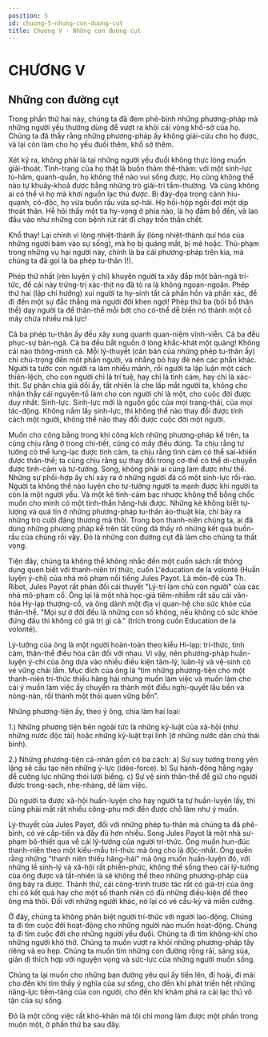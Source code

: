 ```yaml
---
position: 5
id: chuong-5-nhung-con-duong-cut
title: Chương V - Những con đường cụt
---
```


# CHƯƠNG V

## Những con đường cụt

Trong phần thứ hai này, chúng ta đã đem phê-bình những phương-pháp mà những người yếu thường dùng để vượt ra khỏi cái vòng khổ-sở của họ. Chúng ta đã thấy rằng những phương-pháp ấy không giải-cứu cho họ được, và lại còn làm cho họ yếu đuối thêm, khổ sở thêm.

Xét kỹ ra, không phải là tại những người yếu đuối không thực lòng muốn giải-thoát. Tình-trạng của họ thật là buồn thảm thê-thảm: với một sinh-lực tù-hãm, quanh-quẩn, họ không thể nào vui sống được. Họ cũng không thể nào tự khuây-khoả được bằng những trò giải-trí tầm-thường. Và cũng không ai có thể vì họ mà khơi nguồn lạc thú được. Bị đày-đọa trong cảnh hiu-quạnh, cô-độc, họ vừa buồn rầu vừa sợ-hãi. Họ hồi-hộp ngồi đợi một dịp thoát thân. Hễ hôi thấy một tia hy-vọng ở phía nào, là họ đâm bổ đến, và lao đầu vào như những con bệnh rút rát đi chạy trốn thần chết.

Khổ thay! Lại chính vì lòng nhiệt-thành ấy (lòng nhiệt-thành quí hóa của những người bám vào sự sống), mà họ bị quáng mắt, bị mê hoặc. Thủ-phạm trong những vụ hại người này, chính là ba cái phương-pháp trên kia, mà chúng ta đã gọi là ba phép tu-thân (!).

Phép thứ nhất (rèn luyện ý chí) khuyên người ta xây đắp một bãn-ngã trí-tức, để cái này trừng-trị xác-thịt nọ đã tỏ ra là không ngoan-ngoãn.
Phép thứ hai (lập chí hướng) xui người ta hy-sinh tất cả phần hồn và phần xác, để đi đến một sự đắc thắng mà người đời khen ngợi!
Phép thứ ba (bồi bổ thân thể) dạy người ta để thân-thể mỗi bớt cho có-thể dễ biến nó thành một cỗ máy chứa nhiều mã lực!

Cả ba phép tu-thân ấy đều xây xung quanh quan-niệm vĩnh-viễn. Cả ba đều phục-sự bản-ngã. Cả ba đều bắt nguồn ở lòng khắc-khát một quãng! Không cái nào thông-minh cả. Mỗi lý-thuyết (căn bản của những phép tu-thân ấy) chỉ chú-trọng đến một phần người, và nhằng bỏ hay đè nén các phần khác. Người ta tước con người ra làm nhiều mảnh, rồi người ta lập luận một cách thiên-lệch, cho con người chỉ là trí tuệ, hay chỉ là tình cảm, hay chỉ là xác-thịt. Sự phân chia giả dối ấy, tất nhiên là che lấp mắt người ta, không cho nhận thấy cái nguyên-tố làm cho con người chỉ là một, cho cuộc đời được duy nhất: Sinh-lực. Sinh-lực mới là nguồn gốc của mọi trang-thái, của mọi tác-động. Không nắm lấy sinh-lực, thì không thể nào thay đổi được tính cách một người, không thể nào thay đổi được cuộc đời một người.

Muốn cho công bằng trong khi công kích những phương-pháp kể trên, ta cũng chịu rằng ở trong chi-tiết, cũng có mấy điều đúng. Ta chịu rằng tư tưởng có thể lung-lạc được tình cảm, ta chịu rằng tình cảm có thể sai-khiến được thân-thể; ta cũng chịu rằng sự thay đổi trong cơ-thể có thể di-chuyển được tình-cảm và tư-tưởng. Song, không phải ai cũng làm được như thế. Những sự phối-hợp ấy chỉ xảy ra ở những người đã có một sinh-lực rồi-rào. Người ta không thể nào luyện cho tư-tưởng người ta mạnh được khi người ta còn là một người yếu. Và một kẻ tình-cảm bạc nhược không thể bỗng chốc muốn cho mình có một tinh-thần hăng-hái được. Những kẻ không biết tự-lượng và quá tin ở những phương-pháp tu-thân ảo-thuật kia, chỉ bày ra những trò cười đáng thương mà thôi. Trong bọn thanh-niên chúng ta, ai đã dùng những phương pháp kể trên tất cũng đã thấy rõ những kết quả buồn-rầu của chúng rồi vậy. Đó là những con đường cụt đã làm cho chúng ta thất vọng.

Tiện đây, chúng ta không thể không nhắc đến một cuốn sách rất thông dụng quen biết với thanh-niên trí thức, cuốn L'éducation de la volonté (Huấn luyện ý-chí) của nhà mô phạm nổi tiếng Jules Payot. Là môn-đệ của Th. Ribot, Jules Payot rất phản đối cái thuyết "Lý-trí làm chủ con người" của các nhà mô-phạm cổ. Ông lại là một nhà học-giả tiêm-nhiễm rất sâu cái văn-hóa Hy-lạp thượng-cổ, và ông dành một địa vị quan-hệ cho sức khỏe của thân-thể. "Mọi sự ở đời đều là những con số không, nếu không có sức khỏe đứng đầu thì không có giá trị gì cả." (trích trong cuốn Education de la volonté).

Lý-tưởng của ông là một người hoàn-toàn theo kiểu Hi-lạp: trí-thức, tình cảm, thân-thể điều hòa cân đối với nhau. Vì vậy, nên phương-pháp huấn-luyện ý-chí của ông dựa vào nhiều điều kiện tâm-lý, luân-lý và vệ-sinh có vẻ vững chãi lắm. Mục đích của ông là “tìm những phương-tiện cho một thanh-niên trí-thức thiếu hăng hái nhưng muốn làm việc và muốn làm cho cái ý muốn làm việc ấy chuyển ra thành một điều nghị-quyết lâu bền và nóng-nàn, rồi thành một thói quen vững bền”.

Những phương-tiện ấy, theo ý ông, chia làm hai loại:

1.) Những phương tiện bên ngoài tức là những kỷ-luật của xã-hội (như những nước độc tài) hoặc những kỷ-luật trại lính (ở những nước dân chủ thái bình).

2.) Những phương-tiện cá-nhân gồm có ba cách:
a) Sự suy tưởng trong yên lặng sẽ cấu tạo nên những ý-lực (idée-force).
b) Sự hành-động hằng ngày để cường lực những thói lười biếng.
c) Sự vệ sinh thân-thể để giữ cho người được trong-sạch, nhẹ-nhàng, dễ làm việc.

Dù người ta được xã-hội huấn-luyện cho hay người ta tự huấn-luyện lấy, thì cũng phải mất rất nhiều công-phu mới đến được chỗ làm như ý muốn.

Lý-thuyết của Jules Payot, đối với những phép tu-thân mà chúng ta đã phê-bình, có vẻ cấp-tiến và đầy đủ hơn nhiều. Song Jules Payot là một nhà sư-phạm bô-thiết qua về cái lý-tưởng của người trí-thức. Ông muốn hun-đúc thanh-niên theo một kiểu-mẫu trí-thức mà ông cho là độc-nhất. Ông quên rằng những "thanh niên thiếu hăng-hái" mà ông muốn huấn-luyện đó, với những lề sinh-lý và xã-hội rất phiền-phức, không thể sống theo cái lý-tưởng của ông được và tất-nhiên là sẽ không thể theo những phương-pháp của ông bày ra được. Thành thử, cái công-trình trước tác rất có giá-trị của ông chỉ có kết quả hay cho một số thanh niên có đủ những điều-kiện để theo ông mà thôi. Đối với những người khác, nó lại có vẻ cầu-kỳ và miễn cưỡng.

Ở đây, chúng ta không phân biệt người trí-thức với người lao-động. Chúng ta đi tìm cuộc đời hoạt-động cho những người nào muốn hoạt-động. Chúng ta đi tìm cuộc đời cho những người yếu đuối. Chúng ta đi tìm không-khí cho những người khó thở. Chúng ta muốn vượt ra khỏi những phương-pháp tây riêng và eo hẹp. Chúng ta muốn tìm những con đường rộng rãi, sáng sủa, giản dị thích hợp với nguyện vọng và sức-lực của những người muốn sống.

Chúng ta lại muốn cho những bạn đường yêu quí ấy tiến lên, đi hoài, đi mãi cho đến khi tìm thấy ý nghĩa của sự sống, cho đến khi phát triển hết những năng-lực tiềm-tàng của con người, cho đến khi khám phá ra cái lạc thú vô tận của sự sống.

Đó là một công việc rất khó-khăn mà tôi chỉ mong làm được một phần trong muôn một, ở phần thứ ba sau đây.